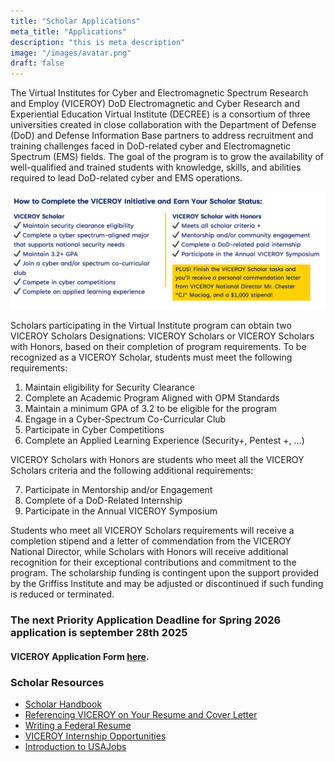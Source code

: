 ```yaml
---
title: "Scholar Applications"
meta_title: "Applications"
description: "this is meta description"
image: "/images/avatar.png"
draft: false
---
```


The Virtual Institutes for Cyber and Electromagnetic Spectrum Research and Employ (VICEROY) DoD Electromagnetic and Cyber Research and Experiential Education Virtual Institute (DECREE) is a consortium of three universities created in close collaboration with the Department of Defense (DoD) and Defense Information Base partners to address recruitment and training challenges faced in DoD-related cyber and Electromagnetic Spectrum (EMS) fields. The goal of the program is to grow the availability of well-qualified and trained students with knowledge, skills, and abilities required to lead DoD-related cyber and EMS operations. 

<p align="center">
  <img src="/images/howtocomplete.png?raw=true""/>
</p>

Scholars participating in the Virtual Institute program can obtain two VICEROY Scholars Designations: VICEROY Scholars or VICEROY Scholars with Honors, based on their completion of program requirements. To be recognized as a VICEROY Scholar, students must meet the following requirements:   
1.	Maintain eligibility for Security Clearance   
2.	Complete an Academic Program Aligned with OPM Standards
3.	Maintain a minimum GPA of 3.2 to be eligible for the program    
4.	Engage in a Cyber-Spectrum Co-Curricular Club   
5.	Participate in Cyber Competitions    
6.	Complete an Applied Learning Experience (Security+, Pentest +, …)   


VICEROY Scholars with Honors are students who meet all the VICEROY Scholars criteria and the following additional requirements:


7.	Participate in Mentorship and/or Engagement   
8.	Complete of a DoD-Related Internship    
9.	Participate in the Annual VICEROY Symposium   
    
Students who meet all VICEROY Scholars requirements will receive a completion stipend and a letter of commendation from the VICEROY National Director, while Scholars with Honors will receive additional recognition for their exceptional contributions and commitment to the program. The scholarship funding is contingent upon the support provided by the Griffiss Institute and may be adjusted or discontinued if such funding is reduced or terminated.


### The next Priority Application Deadline for Spring 2026 application is september 28th 2025

 #### VICEROY Application Form [here](https://app.smartsheet.com/b/form/71b96b31ec674310a3e304a9340e7bfa).

### Scholar Resources
+ [Scholar Handbook](https://www.viceroyscholars.org/wp-content/uploads/2025/08/VICEROY-Scholar-Handbook-V1-Updated-2025-August-14-Version.pdf)
+ [Referencing VICEROY on Your Resume and Cover Letter](https://www.viceroyscholars.org/referencing-viceroy-on-your-resume-and-cover-letter/)
+ [Writing a Federal Resume](https://www.viceroyscholars.org/writing-a-federal-resume/)
+ [VICEROY Internship Opportunities](https://www.viceroyscholars.org/apply/)
+ [Introduction to USAJobs](https://www.viceroyscholars.org/intro-to-usajobs/)
